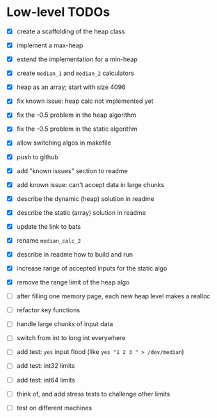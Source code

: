 # Low-level TODOs

- [x] create a scaffolding of the heap class
- [x] implement a max-heap
- [x] extend the implementation for a min-heap
- [x] create `median_1` and `median_2` calculators
- [x] heap as an array; start with size 4096
- [x] fix known issue: heap calc not implemented yet
- [x] fix the -0.5 problem in the heap algorithm
- [x] fix the -0.5 problem in the static algorithm
- [x] allow switching algos in makefile
- [x] push to github
- [x] add "known issues" section to readme
- [x] add known issue: can't accept data in large chunks
- [x] describe the dynamic (heap) solution in readme
- [x] describe the static (array) solution in readme
- [x] update the link to bats
- [x] rename `median_calc_2`
- [x] describe in readme how to build and run
- [x] increase range of accepted inputs for the static algo
- [x] remove the range limit of the heap algo
- [ ] after filling one memory page, each new heap level makes a realloc
- [ ] refactor key functions
- [ ] handle large chunks of input data
- [ ] switch from int to long int everywhere
- [ ] add test: `yes` input flood (like `yes "1 2 3 " > /dev/median`)
- [ ] add test: int32 limits
- [ ] add test: int64 limits
- [ ] think of, and add stress tests to challenge other limits
- [ ] test on different machines


